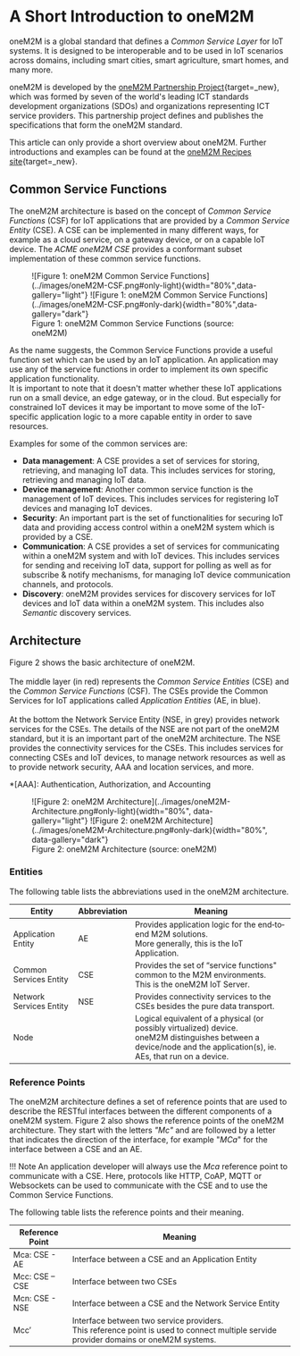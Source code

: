 # A Short Introduction to oneM2M

oneM2M is a global standard that defines a *Common Service Layer* for IoT systems. It is designed to be interoperable and to be used in IoT scenarios across domains, including smart cities, smart agriculture, smart homes, and many more. 

oneM2M is developed by the [oneM2M Partnership Project](https://onem2m.org){target=_new}, which was formed by seven of the world's leading ICT standards development organizations (SDOs) and organizations representing ICT service providers. This partnership project defines and publishes the specifications that form the oneM2M standard.

This article can only provide a short overview about oneM2M. Further introductions and examples can be found at the [oneM2M Recipes site](https://recipes.onem2m.org){target=_new}.

## Common Service Functions

The oneM2M architecture is based on the concept of *Common Service Functions* (CSF) for IoT applications that are provided by a *Common Service Entity* (CSE). A CSE can be implemented in many different ways, for example as a cloud service, on a gateway device, or on a capable IoT device. The *ACME oneM2M CSE* provides a conformant subset implementation of these common service functions.


<figure markdown="1">
![Figure 1: oneM2M Common Service Functions](../images/oneM2M-CSF.png#only-light){width="80%",data-gallery="light"}
![Figure 1: oneM2M Common Service Functions](../images/oneM2M-CSF.png#only-dark){width="80%",data-gallery="dark"}
<figcaption>Figure 1: oneM2M Common Service Functions (source: oneM2M)</figcaption>
</figure>

As the name suggests, the Common Service Functions provide a useful function set which can be used by an IoT application. An application may use any of the service functions in order to implement its own specific application functionality.  
It is important to note that it doesn't matter whether these IoT applications run on a small device, an edge gateway, or in the cloud. But especially for constrained IoT devices it may be important to move some of the IoT-specific application logic to a more capable entity in order to save resources.

Examples for some of the common services are:

* **Data management**: A CSE provides a set of services for storing, retrieving, and managing IoT data. This includes services for storing, retrieving and managing IoT data.
* **Device management**: Another common service function is the management of IoT devices. This includes services for registering IoT devices and managing IoT devices.
* **Security**: An important part is the set of functionalities for securing IoT data and providing access control within a oneM2M system which is provided by a CSE.
* **Communication**: A CSE provides a set of services for communicating within a oneM2M system and with IoT devices. This includes services for sending and receiving IoT data, support for polling as well as for subscribe & notify mechanisms, for managing IoT device communication channels, and protocols.
* **Discovery**: oneM2M provides services for discovery services for IoT devices and IoT data within a oneM2M system. This includes also *Semantic* discovery services. 

## Architecture

<div class="grid" markdown>

Figure 2 shows the basic architecture of oneM2M.  
<br/>
The middle layer (in red) represents the *Common Service Entities* (CSE) and the *Common Service Functions* (CSF). The CSEs provide the Common Services for IoT applications called *Application Entities* (AE, in blue).  
<br/>
At the bottom the Network Service Entity (NSE, in grey) provides network services for the CSEs. The details of the NSE are not part of the oneM2M standard, but it is an important part of the oneM2M architecture. The NSE provides the connectivity services for the CSEs. This includes services for connecting CSEs and IoT devices, to manage network resources as well as to provide network security, AAA and location services, and more.

*[AAA]: Authentication, Authorization, and Accounting

<figure markdown="1">
![Figure 2: oneM2M Architecture](../images/oneM2M-Architecture.png#only-light){width="80%", data-gallery="light"}
![Figure 2: oneM2M Architecture](../images/oneM2M-Architecture.png#only-dark){width="80%", data-gallery="dark"}
<figcaption>Figure 2: oneM2M Architecture (source: oneM2M)</figcaption>
</figure>

</div>


### Entities

The following table lists the abbreviations used in the oneM2M architecture.

| Entity                  | Abbreviation | Meaning                                                                                                                                                                   |
|-------------------------|--------------|---------------------------------------------------------------------------------------------------------------------------------------------------------------------------|
| Application Entity      | AE           | Provides application logic for the end‐to‐end M2M solutions.<br /> More generally, this is the IoT Application.                                                           |
| Common Services Entity  | CSE          | Provides the set of “service functions" common to the M2M environments.<br />This is the oneM2M IoT Server.                                                               |
| Network Services Entity | NSE          | Provides connectivity services to the CSEs besides the pure data transport.                                                                                               |
| Node                    |              | Logical equivalent of a physical (or possibly virtualized) device.<br />oneM2M distinguishes between a device/node and the application(s), ie. AEs, that run on a device. |


### Reference Points

The oneM2M architecture defines a set of reference points that are used to describe the RESTful
interfaces between the different components of a oneM2M system. Figure 2 also shows the reference
points of the oneM2M architecture. They start with the letters *"Mc"* and are followed by a letter
that indicates the direction of the interface, for example "*MCa*" for the interface between a CSE
and an AE.

!!! Note
	An application developer will always use the *Mca* reference point to communicate with a CSE.
	Here, protocols like HTTP, CoAP, MQTT or Websockets can be used to communicate with the CSE
	and to use the Common Service Functions.

The following table lists the reference points and their meaning.

| Reference Point | Meaning                                                                                                                                    |
|-----------------|--------------------------------------------------------------------------------------------------------------------------------------------|
| Mca: CSE - AE   | Interface between a CSE and an Application Entity                                                                                          |
| Mcc: CSE – CSE  | Interface between two CSEs                                                                                                                 |
| Mcn: CSE - NSE  | Interface between a CSE and the Network Service Entity                                                                                     |
| Mcc’            | Interface between two service providers.<br />This reference point is used to connect multiple servide provider domains or oneM2M systems. |
